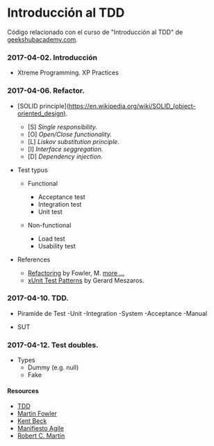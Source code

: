 # Introducción al TDD #

Código relacionado con el curso de "Introducción al TDD" de [geekshubacademy.com](http://geekshubacademy.com).

### 2017-04-02. Introducción ###

* Xtreme Programming. XP Practices

### 2017-04-06. Refactor. ###

* [SOLID principle](https://en.wikipedia.org/wiki/SOLID_(object-oriented_design).
  - [S] _Single responsibility._
  - [O] _Open/Close functionality._
  - [L] _Liskov substitution principle._
  - [I] _Interface seggregation._
  - [D] _Dependency injection._

* Test typus
  - Functional
    - Acceptance test
    - Integration test
    - Unit test

  - Non-functional
    - Load test
    - Usability test

* References 

  - [Refactoring](https://martinfowler.com/books/refactoring.html) by Fowler, M. [more ...](https://www.csie.ntu.edu.tw/~r95004/Refactoring_improving_the_design_of_existing_code.pdf)
  - [xUnit Test Patterns](http://xunitpatterns.com) by Gerard Meszaros.

### 2017-04-10. TDD. ###

* Piramide de Test
  -Unit
  -Integration
  -System
  -Acceptance
  -Manual

* SUT

### 2017-04-12. Test doubles. ###

* Types
  - Dummy (e.g. null)
  - Fake


#### Resources

* [TDD](https://geekshubsacademy.com/lms/tdd)
* [Martin Fowler](https://martinfowler.com)
* [Kent Beck](https://es.wikipedia.org/wiki/Kent_Beck)
* [Manifiesto Agile](http://agilemanifesto.org/)
* [Robert C. Martin](https://en.wikipedia.org/wiki/Robert_Cecil_Martin)

